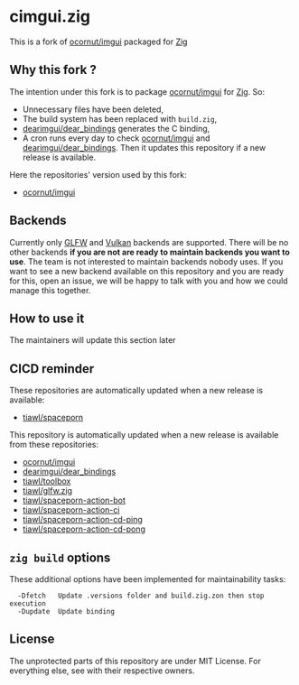 # cimgui.zig

This is a fork of [ocornut/imgui][1] packaged for [Zig][2]

## Why this fork ?

The intention under this fork is to package [ocornut/imgui][1] for [Zig][2]. So:
* Unnecessary files have been deleted,
* The build system has been replaced with `build.zig`,
* [dearimgui/dear_bindings][3] generates the C binding,
* A cron runs every day to check [ocornut/imgui][2] and [dearimgui/dear_bindings][3]. Then it updates this repository if a new release is available.

Here the repositories' version used by this fork:
* [ocornut/imgui](https://github.com/tiawl/cimgui.zig/blob/trunk/.versions/imgui)

## Backends

Currently only [GLFW][4] and [Vulkan][5] backends are supported. There will be no other backends **if you are not are ready to maintain backends you want to use**. The team is not interested to maintain backends nobody uses. If you want to see a new backend available on this repository and you are ready for this, open an issue, we will be happy to talk with you and how we could manage this together.

## How to use it

The maintainers will update this section later

## CICD reminder

These repositories are automatically updated when a new release is available:
* [tiawl/spaceporn][6]

This repository is automatically updated when a new release is available from these repositories:
* [ocornut/imgui][1]
* [dearimgui/dear_bindings][3]
* [tiawl/toolbox][7]
* [tiawl/glfw.zig][8]
* [tiawl/spaceporn-action-bot][9]
* [tiawl/spaceporn-action-ci][10]
* [tiawl/spaceporn-action-cd-ping][11]
* [tiawl/spaceporn-action-cd-pong][12]

## `zig build` options

These additional options have been implemented for maintainability tasks:
```
  -Dfetch   Update .versions folder and build.zig.zon then stop execution
  -Dupdate  Update binding
```

## License

The unprotected parts of this repository are under MIT License. For everything else, see with their respective owners.

[1]:https://github.com/ocornut/imgui
[2]:https://github.com/ziglang/zig
[3]:https://github.com/dearimgui/dear_bindings
[4]:https://github.com/glfw/glfw
[5]:https://github.com/KhronosGroup/Vulkan-Headers
[6]:https://github.com/tiawl/spaceporn
[7]:https://github.com/tiawl/toolbox
[8]:https://github.com/tiawl/glfw.zig
[9]:https://github.com/tiawl/spaceporn-action-bot
[10]:https://github.com/tiawl/spaceporn-action-ci
[11]:https://github.com/tiawl/spaceporn-action-cd-ping
[12]:https://github.com/tiawl/spaceporn-action-cd-pong
